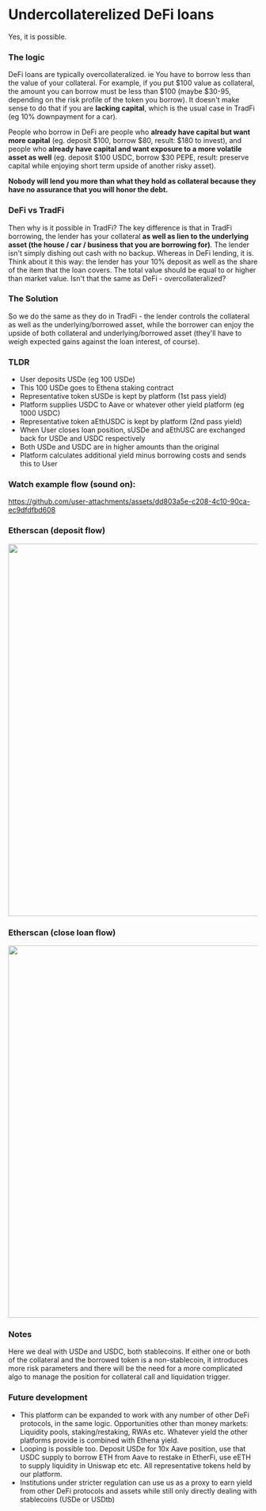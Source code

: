 # Undercollaterelized DeFi loans
Yes, it is possible.

### The logic
DeFi loans are typically overcollateralized. ie You have to borrow less than the value of your collateral. 
For example, if you put $100 value as collateral, the amount you can borrow must be less than $100 
(maybe $30-95, depending on the risk profile of the token you borrow). It doesn't make sense to do that 
if you are **lacking capital**, which is the usual case in TradFi (eg 10% downpayment for a car). 

People who borrow 
in DeFi are people who **already have capital but want more capital** (eg. deposit $100, borrow $80, result: $180 to invest), 
and people who **already have capital and want exposure to a more volatile asset as well** (eg. deposit $100 USDC, borrow $30 PEPE, 
result: preserve capital while enjoying short term upside of another risky asset).

**Nobody will lend you more than what they hold as collateral because they have no assurance that you will honor the debt.**

### DeFi vs TradFi
Then why is it possible in TradFi? The key difference is that in TradFi borrowing, the lender has your collateral **as well as 
lien to the underlying asset (the house / car / business that you are borrowing for)**. The lender isn't simply dishing out cash with 
no backup. Whereas in DeFi lending, it is. Think about it this way: the lender has your 10% deposit as well as the share of the item that the loan covers. The total value should be equal to or higher than market value. Isn't that the same as DeFi - overcollateralized?

### The Solution
So we do the same as they do in TradFi - the lender controls the collateral as well as the underlying/borrowed asset, 
while the borrower can enjoy the upside of both collateral and underlying/borrowed asset (they'll have to weigh expected gains against 
the loan interest, of course).

### TLDR
- User deposits USDe (eg 100 USDe)
- This 100 USDe goes to Ethena staking contract
- Representative token sUSDe is kept by platform  (1st pass yield)
- Platform supplies USDC to Aave or whatever other yield platform (eg 1000 USDC)
- Representative token aEthUSDC is kept by platform (2nd pass yield)
- When User closes loan position, sUSDe and aEthUSC are exchanged back for USDe and USDC respectively
- Both USDe and USDC are in higher amounts than the original
- Platform calculates additional yield minus borrowing costs and sends this to User
  

### Watch example flow (sound on):

https://github.com/user-attachments/assets/dd803a5e-c208-4c10-90ca-ec9dfdfbd608

### Etherscan (deposit flow)
<img src = https://github.com/user-attachments/assets/7c58228d-f4c3-4ecf-a48b-b4f8a0a713d3 width=750>

### Etherscan (close loan flow)
<img src = https://github.com/user-attachments/assets/9663de66-907d-49dd-beff-b87e3a807a7e width=750>



### Notes
Here we deal with USDe and USDC, both stablecoins. If either one or both of the collateral and the borrowed token 
is a non-stablecoin, it introduces more risk parameters and there will be the need for a more complicated algo to manage the 
position for collateral call and liquidation trigger.

### Future development
- This platform can be expanded to work with any number of other DeFi protocols, in the same logic. Opportunities other than money markets: 
Liquidity pools, staking/restaking, RWAs etc. Whatever yield the other platforms provide is combined with Ethena yield.
- Looping is possible too. Deposit USDe for 10x Aave position, use that USDC supply to borrow ETH from Aave to restake in EtherFi,
use eETH to supply liquidity in Uniswap etc etc. All representative tokens held by our platform.
- Institutions under stricter regulation can use us as a proxy to earn yield from other DeFi protocols and assets while still only directly dealing with stablecoins (USDe or USDtb)
